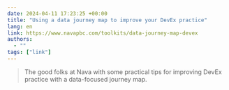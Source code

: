 ```yaml
---
date: 2024-04-11 17:23:25 +00:00
title: "Using a data journey map to improve your DevEx practice"
lang: en
link: https://www.navapbc.com/toolkits/data-journey-map-devex
authors:
  - ""
tags: ["link"]
---
```



> The good folks at Nava with some practical tips for improving DevEx practice with a data-focused journey map.

